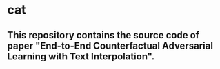 # cat

## This repository contains the source code of paper "End-to-End Counterfactual Adversarial Learning with Text Interpolation".

